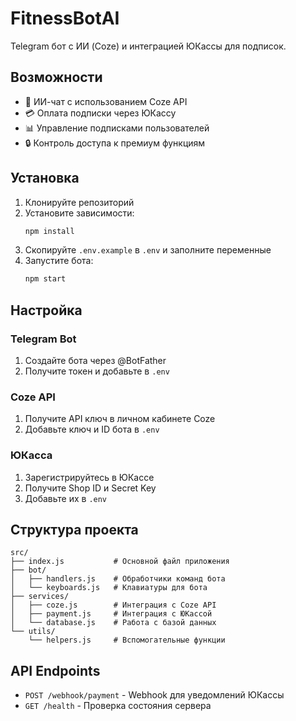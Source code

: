 # FitnessBotAI

Telegram бот с ИИ (Coze) и интеграцией ЮКассы для подписок.

## Возможности

- 🤖 ИИ-чат с использованием Coze API
- 💳 Оплата подписки через ЮКассу
- 📊 Управление подписками пользователей
- 🔒 Контроль доступа к премиум функциям

## Установка

1. Клонируйте репозиторий
2. Установите зависимости:
   ```bash
   npm install
   ```
3. Скопируйте `.env.example` в `.env` и заполните переменные
4. Запустите бота:
   ```bash
   npm start
   ```

## Настройка

### Telegram Bot
1. Создайте бота через @BotFather
2. Получите токен и добавьте в `.env`

### Coze API
1. Получите API ключ в личном кабинете Coze
2. Добавьте ключ и ID бота в `.env`

### ЮКасса
1. Зарегистрируйтесь в ЮКассе
2. Получите Shop ID и Secret Key
3. Добавьте их в `.env`

## Структура проекта

```
src/
├── index.js           # Основной файл приложения
├── bot/
│   ├── handlers.js    # Обработчики команд бота
│   └── keyboards.js   # Клавиатуры для бота
├── services/
│   ├── coze.js        # Интеграция с Coze API
│   ├── payment.js     # Интеграция с ЮКассой
│   └── database.js    # Работа с базой данных
└── utils/
    └── helpers.js     # Вспомогательные функции
```

## API Endpoints

- `POST /webhook/payment` - Webhook для уведомлений ЮКассы
- `GET /health` - Проверка состояния сервера
